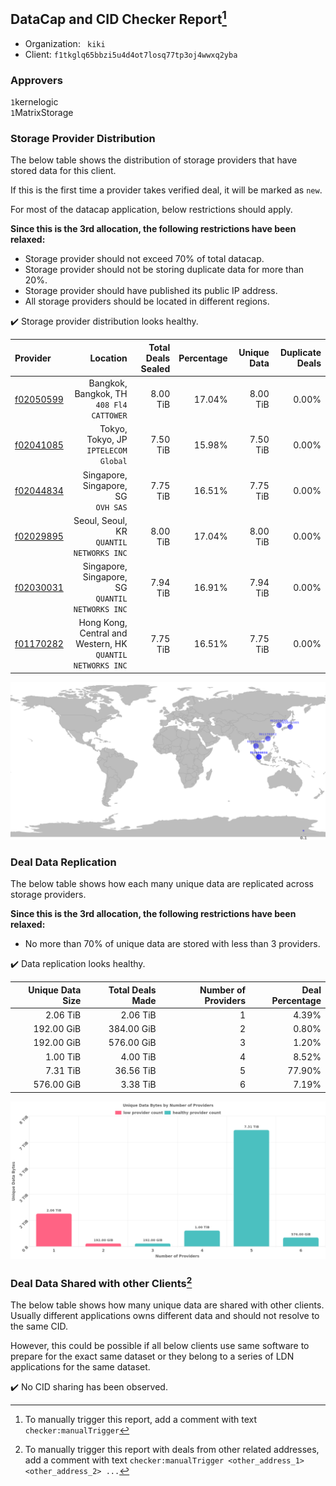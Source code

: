 ## DataCap and CID Checker Report[^1]
 - Organization: ` kiki`
 - Client: `f1tkglq65bbzi5u4d4ot7losq77tp3oj4wwxq2yba`
### Approvers
`1`kernelogic<br/>`1`MatrixStorage

### Storage Provider Distribution
The below table shows the distribution of storage providers that have stored data for this client.

If this is the first time a provider takes verified deal, it will be marked as `new`.

For most of the datacap application, below restrictions should apply.

**Since this is the 3rd allocation, the following restrictions have been relaxed:**
 - Storage provider should not exceed 70% of total datacap.
 - Storage provider should not be storing duplicate data for more than 20%.
 - Storage provider should have published its public IP address.
 - All storage providers should be located in different regions.

✔️ Storage provider distribution looks healthy.

| Provider                                              |                                                      Location | Total Deals Sealed | Percentage | Unique Data | Duplicate Deals |
| :---------------------------------------------------- | ------------------------------------------------------------: | -----------------: | ---------: | ----------: | --------------: |
| [f02050599](https://filfox.info/en/address/f02050599) |                   Bangkok, Bangkok, TH<br/>`408 Fl4 CATTOWER` |           8.00 TiB |     17.04% |    8.00 TiB |           0.00% |
| [f02041085](https://filfox.info/en/address/f02041085) |                       Tokyo, Tokyo, JP<br/>`IPTELECOM Global` |           7.50 TiB |     15.98% |    7.50 TiB |           0.00% |
| [f02044834](https://filfox.info/en/address/f02044834) |                        Singapore, Singapore, SG<br/>`OVH SAS` |           7.75 TiB |     16.51% |    7.75 TiB |           0.00% |
| [f02029895](https://filfox.info/en/address/f02029895) |                   Seoul, Seoul, KR<br/>`QUANTIL NETWORKS INC` |           8.00 TiB |     17.04% |    8.00 TiB |           0.00% |
| [f02030031](https://filfox.info/en/address/f02030031) |           Singapore, Singapore, SG<br/>`QUANTIL NETWORKS INC` |           7.94 TiB |     16.91% |    7.94 TiB |           0.00% |
| [f01170282](https://filfox.info/en/address/f01170282) | Hong Kong, Central and Western, HK<br/>`QUANTIL NETWORKS INC` |           7.75 TiB |     16.51% |    7.75 TiB |           0.00% |

<img src="https://raw.githubusercontent.com/data-preservation-programs/filplus-checker-assets/main/filecoin-project/filecoin-plus-large-datasets/issues/1073/1677820510913.png"/>

### Deal Data Replication
The below table shows how each many unique data are replicated across storage providers.


**Since this is the 3rd allocation, the following restrictions have been relaxed:**
- No more than 70% of unique data are stored with less than 3 providers.

✔️ Data replication looks healthy.

| Unique Data Size | Total Deals Made | Number of Providers | Deal Percentage |
| ---------------: | ---------------: | ------------------: | --------------: |
|         2.06 TiB |         2.06 TiB |                   1 |           4.39% |
|       192.00 GiB |       384.00 GiB |                   2 |           0.80% |
|       192.00 GiB |       576.00 GiB |                   3 |           1.20% |
|         1.00 TiB |         4.00 TiB |                   4 |           8.52% |
|         7.31 TiB |        36.56 TiB |                   5 |          77.90% |
|       576.00 GiB |         3.38 TiB |                   6 |           7.19% |

<img src="https://raw.githubusercontent.com/data-preservation-programs/filplus-checker-assets/main/filecoin-project/filecoin-plus-large-datasets/issues/1073/1677820511715.png"/>

### Deal Data Shared with other Clients[^3]
The below table shows how many unique data are shared with other clients.
Usually different applications owns different data and should not resolve to the same CID.

However, this could be possible if all below clients use same software to prepare for the exact same dataset or they belong to a series of LDN applications for the same dataset.

✔️ No CID sharing has been observed.

[^1]: To manually trigger this report, add a comment with text `checker:manualTrigger`

[^2]: Deals from those addresses are combined into this report as they are specified with `checker:manualTrigger`

[^3]: To manually trigger this report with deals from other related addresses, add a comment with text `checker:manualTrigger <other_address_1> <other_address_2> ...`
